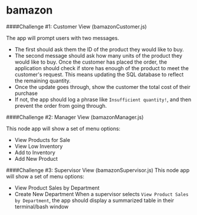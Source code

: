 # bamazon

####Challenge #1: Customer View (bamazonCustomer.js)

The app will prompt users with two messages.
* The first should ask them the ID of the product they would like to buy.
* The second message should ask how many units of the product they would like to buy.
Once the customer has placed the order, the application should check if store has enough of the product to meet the customer's request. This means updating the SQL database to reflect the remaining quantity.
* Once the update goes through, show the customer the total cost of their purchase
* If not, the app should log a phrase like `Insufficient quantity!`, and then prevent the order from going through.

####Challenge #2: Manager View (bamazonManager.js)

This node app will show a set of menu options:
* View Products for Sale
* View Low Inventory
* Add to Inventory
* Add New Product

####Challenge #3: Supervisor View (bamazonSupervisor.js)
This node app will show a set of menu options:
* View Product Sales by Department
* Create New Department
 When a supervisor selects `View Product Sales by Department`, the app should display a summarized table in their terminal/bash window

